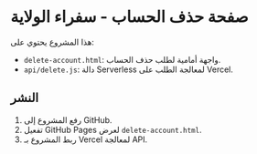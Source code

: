 # صفحة حذف الحساب - سفراء الولاية

هذا المشروع يحتوي على:
- `delete-account.html`: واجهة أمامية لطلب حذف الحساب.
- `api/delete.js`: دالة Serverless لمعالجة الطلب على Vercel.

## النشر

1. رفع المشروع إلى GitHub.
2. تفعيل GitHub Pages لعرض `delete-account.html`.
3. ربط المشروع بـ Vercel لمعالجة API.
